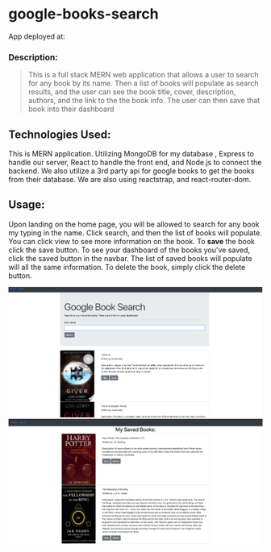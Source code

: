# google-books-search


App deployed at: 

### Description:
>This is a full stack MERN web application that allows a user to search for any book by its name.  Then a list of books will populate as search results, and the user can see the book title, cover, description, authors, and the link to the the book info.  The user can then save that book into their dashboard

## Technologies Used:
This is MERN application.  Utilizing MongoDB for my database , Express to handle our server, React to handle the front end, and Node.js to connect the backend.  We also utilize a 3rd party api for google books to get the books from their database.  We are also using reactstrap, and react-router-dom.   

## Usage:
Upon landing on the home page, you will be allowed to search for any book my typing in the name.  Click search, and then the list of books will populate.  You can click view to see more information on the book.  To **save** the book click the save button.  To see your dashboard of the books you've saved, click the saved button in the navbar.  The list of saved books will populate will all the same information.  To delete the book, simply click the delete button.


![Screenshot](./photos/home.png)
![Screenshot](./photos/saved.png)
